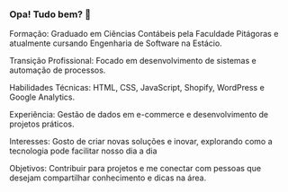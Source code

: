 ### Opa! Tudo bem? 👋
 
Formação: Graduado em Ciências Contábeis pela Faculdade Pitágoras e atualmente cursando Engenharia de Software na Estácio.

Transição Profissional: Focado em desenvolvimento de sistemas e automação de processos.

Habilidades Técnicas: HTML, CSS, JavaScript, Shopify, WordPress e Google Analytics.

Experiência: Gestão de dados em e-commerce e desenvolvimento de projetos práticos.

Interesses: Gosto de criar novas soluções e inovar, explorando como a tecnologia pode facilitar nosso dia a dia

Objetivos: Contribuir para projetos e me conectar com pessoas que desejam compartilhar conhecimento e dicas na área.



<!--
**Diegoaugusto7/Diegoaugusto7** is a ✨ _special_ ✨ repository because its `README.md` (this file) appears on your GitHub profile.

Here are some ideas to get you started:

- 🔭 I’m currently working on ...
- 🌱 I’m currently learning ...
- 👯 I’m looking to collaborate on ...
- 🤔 I’m looking for help with ...
- 💬 Ask me about ...
- 📫 How to reach me: ...
- 😄 Pronouns: ...
- ⚡ Fun fact: ...
-->
